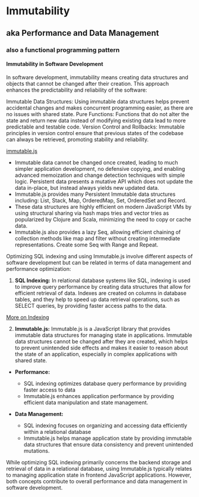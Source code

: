 # Immutability
## aka Performance and Data Management
### also a functional programming pattern

#### Immutability in Software Development

In software development, immutability means creating data structures and objects that cannot be changed after their creation. This approach enhances the predictability and reliability of the software:

Immutable Data Structures: Using immutable data structures helps prevent accidental changes and makes concurrent programming easier, as there are no issues with shared state.
Pure Functions: Functions that do not alter the state and return new data instead of modifying existing data lead to more predictable and testable code.
Version Control and Rollbacks: Immutable principles in version control ensure that previous states of the codebase can always be retrieved, promoting stability and reliability.

[immutable.js](https://immutable-js.com/)

- Immutable data cannot be changed once created, leading to much simpler application development, no defensive copying, and enabling advanced memoization and change detection techniques with simple logic. Persistent data presents a mutative API which does not update the data in-place, but instead always yields new updated data.
- Immutable.js provides many Persistent Immutable data structures including: List, Stack, Map, OrderedMap, Set, OrderedSet and Record.
- These data structures are highly efficient on modern JavaScript VMs by using structural sharing via hash maps tries and vector tries as popularized by Clojure and Scala, minimizing the need to copy or cache data.
- Immutable.js also provides a lazy Seq, allowing efficient chaining of collection methods like map and filter without creating intermediate representations. Create some Seq with Range and Repeat.

Optimizing SQL indexing and using Immutable.js involve different aspects of software development but can be related in terms of data management and performance optimization:

1. **SQL Indexing:** In relational database systems like SQL, indexing is used to improve query performance by creating data structures that allow for efficient retrieval of data. Indexes are created on columns in database tables, and they help to speed up data retrieval operations, such as SELECT queries, by providing faster access paths to the data.

[More on Indexing](https://use-the-index-luke.com/)

2. **Immutable.js:** Immutable.js is a JavaScript library that provides immutable data structures for managing state in applications. Immutable data structures cannot be changed after they are created, which helps to prevent unintended side effects and makes it easier to reason about the state of an application, especially in complex applications with shared state.

- **Performance:**
    - SQL indexing optimizes database query performance by providing faster access to data
    - Immutable.js enhances application performance by providing efficient data manipulation and state management.

- **Data Management:**
    - SQL indexing focuses on organizing and accessing data efficiently within a relational database
    - Immutable.js helps manage application state by providing immutable data structures that ensure data consistency and prevent unintended mutations.

While optimizing SQL indexing primarily concerns the backend storage and retrieval of data in a relational database, using Immutable.js typically relates to managing application state in frontend JavaScript applications. However, both concepts contribute to overall performance and data management in software development.